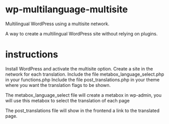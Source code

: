 # wp-multilanguage-multisite
Multilingual WordPress using a multisite network.

A way to create a multilingual WordPress site without relying on plugins.

# instructions
Install WordPress and activate the multisite option.
Create a site in the network for each translation.
Include the file metabox_language_select.php in your functions.php
Include the file post_translations.php in your theme where you want the translation flags to be shown.

The metabox_language_select file will create a metabox in wp-admin, you will use this metabox to select the translation of each page

The post_translations file will show in the frontend a link to the translated page.
